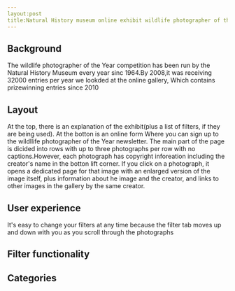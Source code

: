 ```yaml
---
layout:post
title:Natural History museum online exhibit wildlife photographer of the Year gallery
---
```


## Background
The wildlife photographer of the Year competition has been run by the Natural History Museum every year sinc 1964.By 2008,it was receiving 32000 entries per year
we lookded at the online gallery, Which contains prizewinning entries since 2010

## Layout
At the top, there is an explanation of the exhibit(plus a list of filters, if they are being used). At the botton is an online form Where you can sign up to the
wildllife photographer of the Year newsletter. The main part of the page is dicided into rows with up to three photographs per row with no captions.However, each photograph
has copyright inforeation including the creator's name in the botton lift corner. If you click on a photograph, it opens a dedicated page for that image with an enlarged version
of the image itself, plus information about he image and the creator, and links to other images in the gallery by the same creator.

## User experience
It's easy to change your filters at any time because the filter tab moves up and down with you as you scroll through the photographs
## Filter functionality

## Categories
